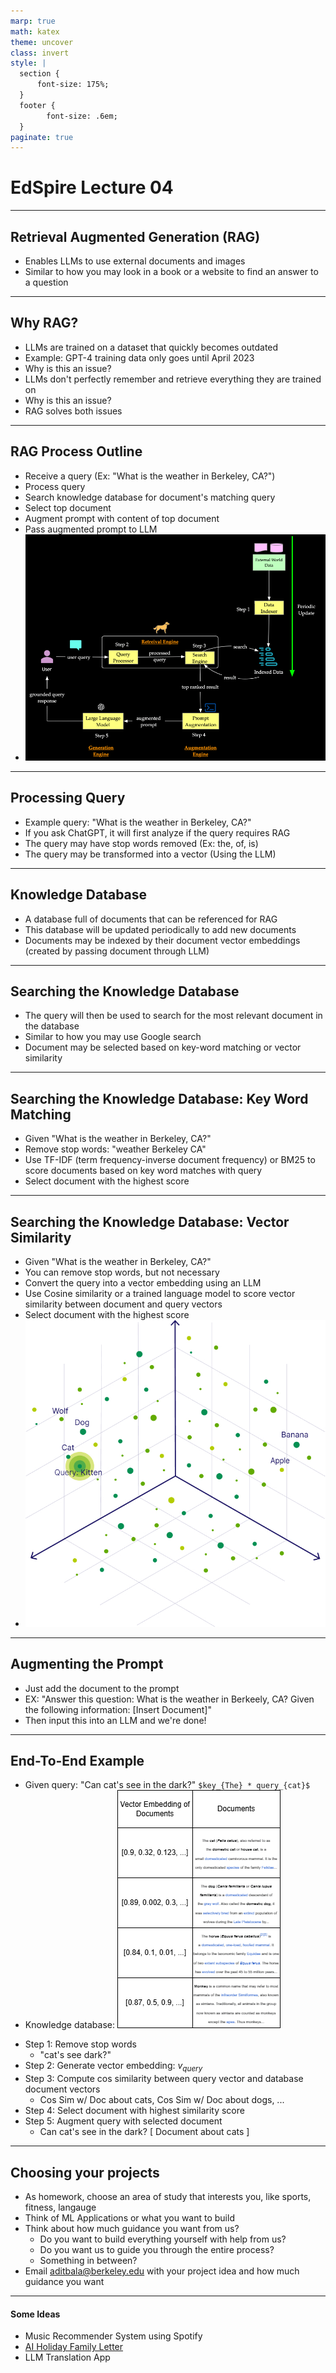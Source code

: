 ```yaml
---
marp: true
math: katex
theme: uncover
class: invert
style: |
  section {
      font-size: 175%;
  }
  footer {
        font-size: .6em;
  }
paginate: true
---
```


<!--
_paginate: false
_footer: Slides available at https://edspire.aditbala.com/docs/lesson3 
_class: lead invert
-->

# <!--fit--> EdSpire Lecture 04
---
## Retrieval Augmented Generation (RAG)
- Enables LLMs to use external documents and images
- Similar to how you may look in a book or a website to find an answer to a question

---

## Why RAG?
- LLMs are trained on a dataset that quickly becomes outdated
- Example: GPT-4 training data only goes until April 2023
- Why is this an issue?
- LLMs don't perfectly remember and retrieve everything they are trained on
- Why is this an issue?
- RAG solves both issues
---
## RAG Process Outline
- Receive a query (Ex: "What is the weather in Berkeley, CA?")
- Process query
- Search knowledge database for document's matching query
- Select top document
- Augment prompt with content of top document
- Pass augmented prompt to LLM
- ![width:200px](../img/rag_diag.png)
---
## Processing Query
- Example query: "What is the weather in Berkeley, CA?"
- If you ask ChatGPT, it will first analyze if the query requires RAG	
- The query may have stop words removed (Ex: the, of, is)
- The query may be transformed into a vector (Using the LLM)
---
## Knowledge Database
- A database full of documents that can be referenced for RAG
- This database will be updated periodically to add new documents
- Documents may be indexed by their document vector embeddings (created by passing document through LLM)
---
## Searching the Knowledge Database
- The query will then be used to search for the most relevant document in the database
- Similar to how you may use Google search
- Document may be selected based on key-word matching or vector similarity
---
## Searching the Knowledge Database: Key Word Matching
- Given "What is the weather in Berkeley, CA?"
- Remove stop words: "weather Berkeley CA"
- Use TF-IDF (term frequency-inverse document frequency) or BM25 to score documents based on key word matches with query
- Select document with the highest score
---
## Searching the Knowledge Database: Vector Similarity
- Given "What is the weather in Berkeley, CA?"
- You can remove stop words, but not necessary
- Convert the query into a vector embedding using an LLM
- Use Cosine similarity or a trained language model to score vector similarity between document and query vectors
- Select document with the highest score
- ![width:200px](../img/vector_db.jpg)
---
## Augmenting the Prompt
- Just add the document to the prompt
- EX: "Answer this question: What is the weather in Berkeely, CA?
	Given the following information: [Insert Document]"
- Then input this into an LLM and we're done!

---

## End-To-End Example

- Given query: "Can cat's see in the dark?"  `$key_{The} * query_{cat}$`
- Knowledge database: ![width:200px](../img/vectordb_animals.png)
* Step 1: Remove stop words
	* "cat's see dark?"
 * Step 2: Generate vector embedding: $v_{query}$
 * Step 3: Compute cos similarity between query vector and database document vectors
 	* Cos Sim w/ Doc about cats, Cos Sim w/ Doc about dogs, ...    
 * Step 4: Select document with highest similarity score
 * Step 5: Augment query with selected document
 	* Can cat's see in the dark?
          [ Document about cats ]
---

## Choosing your projects

- As homework, choose an area of study that interests you, like sports, fitness, langauge
- Think of ML Applications or what you want to build
- Think about how much guidance you want from us?
  - Do you want to build everything yourself with help from us?
  - Do you want us to guide you through the entire process?
  - Something in between?
- Email aditbala@berkeley.edu with your project idea and how much guidance you want

---

#### Some Ideas

- Music Recommender System using Spotify
- [AI Holiday Family Letter](https://family-chatbot.vercel.app/)
- LLM Translation App



